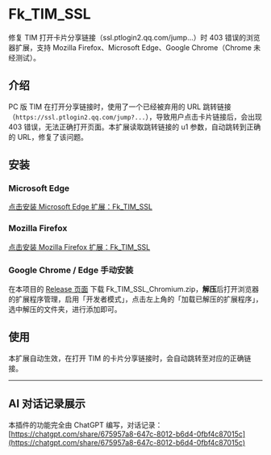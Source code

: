 # Fk_TIM_SSL

修复 TIM 打开卡片分享链接（ssl.ptlogin2.qq.com/jump...）时 403 错误的浏览器扩展，支持 Mozilla Firefox、Microsoft Edge、Google Chrome（Chrome 未经测试）。

## 介绍

PC 版 TIM 在打开分享链接时，使用了一个已经被弃用的 URL 跳转链接（```https://ssl.ptlogin2.qq.com/jump?...```），导致用户点击卡片链接后，会出现 403 错误，无法正确打开页面。本扩展读取跳转链接的 u1 参数，自动跳转到正确的 URL，修复了该问题。

## 安装

### Microsoft Edge

[点击安装 Microsoft Edge 扩展：Fk_TIM_SSL](https://microsoftedge.microsoft.com/addons/detail/Fk_TIM_SSL/miaiedlpcnohdifldlikafppbehdomoh)

### Mozilla Firefox

[点击安装 Mozilla Firefox 扩展：Fk_TIM_SSL](https://addons.mozilla.org/zh-CN/firefox/addon/fk_tim_ssl/)

### Google Chrome / Edge 手动安装

在本项目的 [Release 页面](https://github.com/Charon2050/Fk_TIM_SSL/releases/latest) 下载 Fk_TIM_SSL_Chromium.zip，**解压**后打开浏览器的扩展程序管理，启用「开发者模式」，点击左上角的「加载已解压的扩展程序」，选中解压的文件夹，进行添加即可。

## 使用

本扩展自动生效，在打开 TIM 的卡片分享链接时，会自动跳转至对应的正确链接。

---

## AI 对话记录展示

本插件的功能完全由 ChatGPT 编写，对话记录：[https://chatgpt.com/share/675957a8-647c-8012-b6d4-0fbf4c87015c](https://chatgpt.com/share/675957a8-647c-8012-b6d4-0fbf4c87015c)
